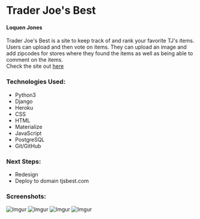 # Trader Joe's Best


#### Loquen Jones

Trader Joe's Best is a site to keep track of and rank your favorite TJ's items. Users can upload and then vote on items. They can upload an image and add zipcodes for stores where they found the items as well as being able to comment on the items.  
Check the site out [here](http://bandtogether-lmj.herokuapp.com/)

### Technologies Used:
 * Python3
 * Django
 * Heroku
 * CSS
 * HTML
 * Materialize
 * JavaScript
 * PostgreSQL
 * Git/GitHub

### Next Steps:
 * Redesign 
 * Deploy to domain tjsbest.com

### Screenshots:
  ![Imgur](https://i.imgur.com/dPBlXf5.png)
  ![Imgur](https://i.imgur.com/VgdBafW.png)
  ![Imgur](https://i.imgur.com/mjytrnE.png)
  ![Imgur](https://i.imgur.com/SF23d4x.png)
  

